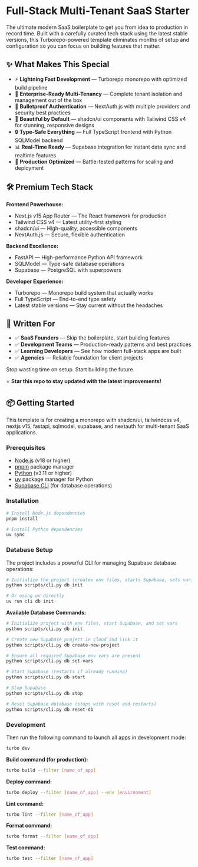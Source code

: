 # Full-Stack Multi-Tenant SaaS Starter

The ultimate modern SaaS boilerplate to get you from idea to production in record time.
Built with a carefully curated tech stack using the latest stable versions, this Turborepo-powered template eliminates months of setup and configuration so you can focus on building features that matter.

## ✨ What Makes This Special

- ⚡ **Lightning Fast Development** — Turborepo monorepo with optimized build pipeline
- 🏢 **Enterprise-Ready Multi-Tenancy** — Complete tenant isolation and management out of the box
- 🔐 **Bulletproof Authentication** — NextAuth.js with multiple providers and security best practices
- 🎨 **Beautiful by Default** — shadcn/ui components with Tailwind CSS v4 for stunning, responsive designs
- 🔒 **Type-Safe Everything** — Full TypeScript frontend with Python SQLModel backend
- 📊 **Real-Time Ready** — Supabase integration for instant data sync and realtime features
- 🚀 **Production Optimized** — Battle-tested patterns for scaling and deployment

## 🛠️ Premium Tech Stack

**Frontend Powerhouse:**

- Next.js v15 App Router — The React framework for production
- Tailwind CSS v4 — Latest utility-first styling
- shadcn/ui — High-quality, accessible components
- NextAuth.js — Secure, flexible authentication

**Backend Excellence:**

- FastAPI — High-performance Python API framework
- SQLModel — Type-safe database operations
- Supabase — PostgreSQL with superpowers

**Developer Experience:**

- Turborepo — Monorepo build system that actually works
- Full TypeScript — End-to-end type safety
- Latest stable versions — Stay current without the headaches

## 🎯 Written For

- ✅ **SaaS Founders** — Skip the boilerplate, start building features
- ✅ **Development Teams** — Production-ready patterns and best practices
- ✅ **Learning Developers** — See how modern full-stack apps are built
- ✅ **Agencies** — Reliable foundation for client projects

Stop wasting time on setup. Start building the future.

⭐ **Star this repo to stay updated with the latest improvements!**

## 📦 Getting Started

This template is for creating a monorepo with shadcn/ui, tailwindcss v4, nextjs v15, fastapi, sqlmodel, supabase, and nextauth for multi-tenant SaaS applications.

### Prerequisites

- [Node.js](https://nodejs.org/) (v18 or higher)
- [pnpm](https://pnpm.io/) package manager
- [Python](https://python.org/) (v3.11 or higher)
- [uv](https://docs.astral.sh/uv/) package manager for Python
- [Supabase CLI](https://supabase.com/docs/guides/cli) (for database operations)

### Installation

```bash
# Install Node.js dependencies
pnpm install

# Install Python dependencies
uv sync
```

### Database Setup

The project includes a powerful CLI for managing Supabase database operations:

```bash
# Initialize the project (creates env files, starts Supabase, sets variables)
python scripts/cli.py db init

# Or using uv directly
uv run cli db init
```

**Available Database Commands:**

```bash
# Initialize project with env files, start Supabase, and set vars
python scripts/cli.py db init

# Create new Supabase project in cloud and link it
python scripts/cli.py db create-new-project

# Ensure all required Supabase env vars are present
python scripts/cli.py db set-vars

# Start Supabase (restarts if already running)
python scripts/cli.py db start

# Stop Supabase
python scripts/cli.py db stop

# Reset Supabase database (stops with reset and restarts)
python scripts/cli.py db reset-db
```

### Development

Then run the following command to launch all apps in development mode:

```bash
turbo dev
```

**Build command (for production):**

```bash
turbo build --filter [name_of_app]
```

**Deploy command:**

```bash
turbo deploy --filter [name_of_app] --env [environment]
```

**Lint command:**

```bash
turbo lint --filter [name_of_app]
```

**Format command:**

```bash
turbo format --filter [name_of_app]
```

**Test command:**

```bash
turbo test --filter [name_of_app]
```
